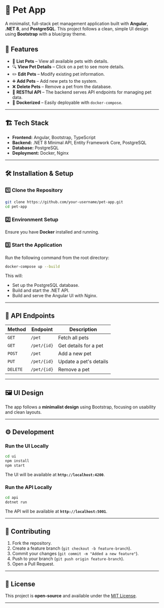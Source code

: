 # 🐾 Pet App

A minimalist, full-stack pet management application built with **Angular**, **.NET 8**, and **PostgreSQL**. This project follows a clean, simple UI design using **Bootstrap** with a blue/gray theme.

## 🚀 Features
- 📝 **List Pets** – View all available pets with details.
- 🔍 **View Pet Details** – Click on a pet to see more details.
- ✏️ **Edit Pets** – Modify existing pet information.
- ➕ **Add Pets** – Add new pets to the system.
- ❌ **Delete Pets** – Remove a pet from the database.
- 🔗 **RESTful API** – The backend serves API endpoints for managing pet data.
- 🐳 **Dockerized** – Easily deployable with `docker-compose`.

---

## 🏗️ Tech Stack
- **Frontend:** Angular, Bootstrap, TypeScript
- **Backend:** .NET 8 Minimal API, Entity Framework Core, PostgreSQL
- **Database:** PostgreSQL
- **Deployment:** Docker, Nginx

---

## 🛠️ Installation & Setup

### **1️⃣ Clone the Repository**
```sh
git clone https://github.com/your-username/pet-app.git
cd pet-app
```

### **2️⃣ Environment Setup**
Ensure you have **Docker** installed and running.

### **3️⃣ Start the Application**
Run the following command from the root directory:
```sh
docker-compose up --build
```
This will:
- Set up the PostgreSQL database.
- Build and start the .NET API.
- Build and serve the Angular UI with Nginx.

---

## 🔗 API Endpoints
| Method | Endpoint       | Description |
|--------|--------------|-------------|
| `GET`  | `/pet`       | Fetch all pets |
| `GET`  | `/pet/{id}`  | Get details for a pet |
| `POST` | `/pet`       | Add a new pet |
| `PUT`  | `/pet/{id}`  | Update a pet's details |
| `DELETE` | `/pet/{id}` | Remove a pet |

---

## 🖼️ UI Design
The app follows a **minimalist design** using Bootstrap, focusing on usability and clean layouts.

---

## ⚙️ Development

### **Run the UI Locally**
```sh
cd ui
npm install
npm start
```
The UI will be available at **`http://localhost:4200`**.

### **Run the API Locally**
```sh
cd api
dotnet run
```
The API will be available at **`http://localhost:5001`**.

---

## 🤝 Contributing
1. Fork the repository.
2. Create a feature branch (`git checkout -b feature-branch`).
3. Commit your changes (`git commit -m "Added a new feature"`).
4. Push to your branch (`git push origin feature-branch`).
5. Open a Pull Request.

---

## 📜 License
This project is **open-source** and available under the [MIT License](LICENSE).

---
